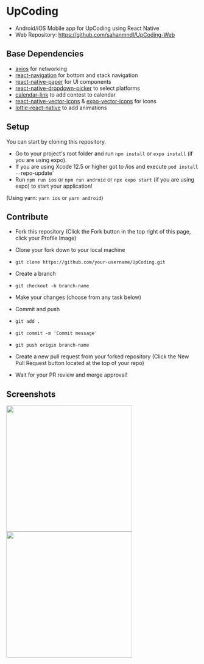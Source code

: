 # UpCoding
- Android/iOS Mobile app for UpCoding using React Native
- Web Repository: https://github.com/sahanmndl/UpCoding-Web

## Base Dependencies
- [axios](https://axios-http.com/docs/intro) for networking
- [react-navigation](https://reactnavigation.org/) for bottom and stack navigation
- [react-native-paper](https://reactnativepaper.com/) for UI components
- [react-native-dropdown-picker](https://www.npmjs.com/package/react-native-dropdown-picker) to select platforms
- [calendar-link](https://www.npmjs.com/package/calendar-link) to add contest to calendar
- [react-native-vector-icons](https://github.com/oblador/react-native-vector-icons) & [expo-vector-icons](https://www.npmjs.com/package/@expo/vector-icons) for icons
- [lottie-react-native](https://www.npmjs.com/package/lottie-react-native) to add animations

## Setup

You can start by cloning this repository.

- Go to your project's root folder and run `npm install` or `expo install` (if you are using expo).
- If you are using Xcode 12.5 or higher got to /ios and execute `pod install --`repo-update`
- Run `npm run ios` or `npm run android` or `npx expo start` (if you are using expo) to start your application!

(Using yarn: `yarn ios` or `yarn android`)

## Contribute

- Fork this repository (Click the Fork button in the top right of this page, click your Profile Image)
- Clone your fork down to your local machine
- `git clone https://github.com/your-username/UpCoding.git`
- Create a branch
- `git checkout -b branch-name`
- Make your changes (choose from any task below)
- Commit and push
- `git add .`
- `git commit -m 'Commit message'`
- `git push origin branch-name`

- Create a new pull request from your forked repository (Click the New Pull Request button located at the top of your repo)
- Wait for your PR review and merge approval!

## Screenshots

<p align = "left">
  <img src="https://github.com/sahanmndl/UpCoding/assets/76529959/a5bbfbf0-8bda-4d75-9de9-769ca663b8ae" width="330">
  <img src="https://github.com/sahanmndl/UpCoding/assets/76529959/0420ba42-56e6-4d49-9648-b4d83d09d2de" width="330">
</p>
